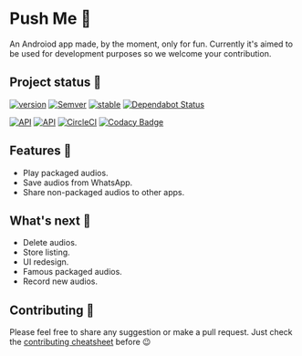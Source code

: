 # Push Me 🔘
An Androiod app made, by the moment, only for fun. Currently it's aimed to be used for development purposes so we welcome your contribution.

## Project status 📖
[![version](https://img.shields.io/badge/version-1.1.0-brightgreen.svg)](https://github.com/barriosnahuel/push-me/releases)
[![Semver](https://img.shields.io/badge/SemVer-v2.0.0-green.svg)](http://semver.org/spec/v2.0.0.html)
[![stable](https://img.shields.io/badge/stability-experimental-green.svg)](https://nodejs.org/api/documentation.html#documentation_stability_index)
[![Dependabot Status](https://api.dependabot.com/badges/status?host=github&repo=barriosnahuel/push-me)](https://dependabot.com)

[![API](https://img.shields.io/badge/API-19%2B-brightgreen.svg?style=flat)](https://android-arsenal.com/api?level=19)
[![API](https://img.shields.io/badge/API-29-brightgreen.svg?style=flat)](https://android-arsenal.com/api?level=19)
[![CircleCI](https://circleci.com/gh/barriosnahuel/push-me.svg?style=svg)](https://circleci.com/gh/barriosnahuel/push-me)
[![Codacy Badge](https://api.codacy.com/project/badge/Grade/50c7ef07a05e47419c084c64dd460c9a)](https://www.codacy.com/app/barrios.nahuel/push-me?utm_source=github.com&amp;utm_medium=referral&amp;utm_content=barriosnahuel/push-me&amp;utm_campaign=Badge_Grade)

## Features 🏁
- Play packaged audios.
- Save audios from WhatsApp.
- Share non-packaged audios to other apps.

## What's next 📅
- Delete audios.
- Store listing.
- UI redesign.
- Famous packaged audios.
- Record new audios.

## Contributing 🙌
Please feel free to share any suggestion or make a pull request. Just check the [contributing cheatsheet](CONTRIBUTING.md) before 😉
